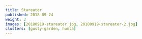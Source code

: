 ```yaml
---
title: Stareater
published: 2018-09-24
weight: 3
images: [20180919-stareater.jpg, 20180919-stareater-2.jpg]
clusters: [gusty-garden, humla]
---
```

